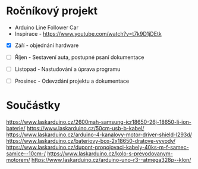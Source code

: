  # Ročníkový projekt
 - Arduino Line Follower Car
 - Inspirace - https://www.youtube.com/watch?v=t7k9D1jDEtk 
 - [x] Září - objednání hardware
 
 - [ ] Říjen - Sestavení auta, postupné psaní dokumentace
 
 - [ ] Listopad - Nastudování a úprava programu 
 
 - [ ] Prosinec - Odevzdání projektu a dokumentace

# Součástky

https://www.laskarduino.cz/2600mah-samsung-icr18650-26j-18650-li-ion-baterie/
https://www.laskarduino.cz/50cm-usb-b-kabel/
https://www.laskarduino.cz/arduino-4-kanalovy-motor-driver-shield-l293d/
https://www.laskarduino.cz/bateriovy-box-2x18650-dratove-vyvody/
https://www.laskarduino.cz/dupont-propojovaci-kabely-40ks-m-f-samec-samice--10cm-/
https://www.laskarduino.cz/kolo-s-prevodovanym-motorem/
https://www.laskarduino.cz/arduino-uno-r3--atmega328p--klon/
